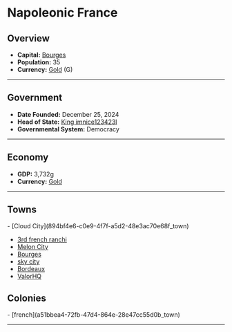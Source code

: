 <!--UNDEDITED FILE, remove this entire line if this file has been edited!-->
# <!--NAME-->Napoleonic France<!--NAME-->

## Overview

- **Capital:** <!--CAPITAL_LINK-->[Bourges](c881f4ad-6d1c-40b9-bfb6-ab85ea80a9e0_town)<!--CAPITAL_LINK-->
- **Population:** <!--POPULATION-->35<!--POPULATION-->
- **Currency:** <!--CURRENCY_LINK-->[Gold](Gold_currency)<!--CURRENCY_LINK--> (<!--CURRENCY_ABV-->G<!--CURRENCY_ABV-->)

---

## Government

- **Date Founded:** <!--FOUNDED-->December 25, 2024<!--FOUNDED-->
- **Head of State:** <!--LEADER_TITLE_LINK-->[King imnice123423l](imnice123423l_user)<!--LEADER_TITLE_LINK-->
- **Governmental System:** <!--GOVERNMENT-->Democracy<!--GOVERNMENT-->

---

## Economy

- **GDP:** <!--GDP-->3,732g<!--GDP-->
- **Currency:** <!--CURRENCY_LINK-->[Gold](Gold_currency)<!--CURRENCY_LINK-->

---

## Towns

<!--TOWNS-->- [Cloud City](894bf4e6-c0e9-4f7f-a5d2-48e3ac70e68f_town)
- [3rd french ranchi](2e2438c0-2e1f-4ebd-a69e-269ca01c3489_town)
- [Melon City](663c6460-d371-4147-9a19-63d7d01442a2_town)
- [Bourges](c881f4ad-6d1c-40b9-bfb6-ab85ea80a9e0_town)
- [sky city](731f570e-7479-4eb2-b46b-0f600c818346_town)
- [Bordeaux](09058f0c-d69f-400e-98bd-f824ad936734_town)
- [ValorHQ](cee3af03-d394-46fd-94a0-a41e25bf8f78_town)<!--TOWNS-->

## Colonies

<!--COLONIES-->- [french](a51bbea4-72fb-47d4-864e-28e47cc55d0b_town)<!--COLONIES-->

---